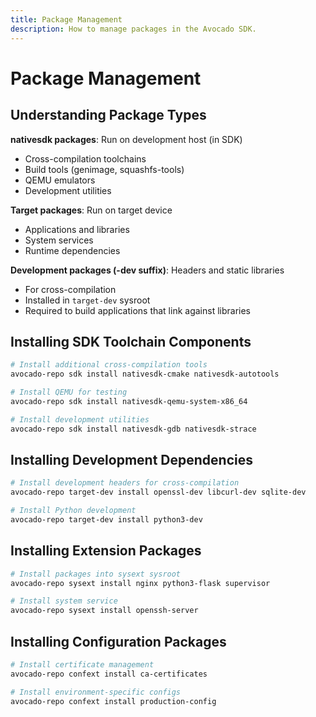 ```yaml
---
title: Package Management
description: How to manage packages in the Avocado SDK.
---
```


# Package Management

## Understanding Package Types

**nativesdk packages**: Run on development host (in SDK)
- Cross-compilation toolchains
- Build tools (genimage, squashfs-tools)
- QEMU emulators
- Development utilities

**Target packages**: Run on target device
- Applications and libraries
- System services
- Runtime dependencies

**Development packages (-dev suffix)**: Headers and static libraries
- For cross-compilation
- Installed in `target-dev` sysroot
- Required to build applications that link against libraries

## Installing SDK Toolchain Components

```bash
# Install additional cross-compilation tools
avocado-repo sdk install nativesdk-cmake nativesdk-autotools

# Install QEMU for testing
avocado-repo sdk install nativesdk-qemu-system-x86_64

# Install development utilities
avocado-repo sdk install nativesdk-gdb nativesdk-strace
```

## Installing Development Dependencies

```bash
# Install development headers for cross-compilation
avocado-repo target-dev install openssl-dev libcurl-dev sqlite-dev

# Install Python development
avocado-repo target-dev install python3-dev
```

## Installing Extension Packages

```bash
# Install packages into sysext sysroot
avocado-repo sysext install nginx python3-flask supervisor

# Install system service
avocado-repo sysext install openssh-server
```

## Installing Configuration Packages

```bash
# Install certificate management
avocado-repo confext install ca-certificates

# Install environment-specific configs
avocado-repo confext install production-config
```